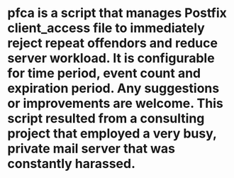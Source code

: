 # pfca is a script that manages Postfix client_access file to immediately reject repeat offendors and reduce server workload. It is configurable for time period, event count and expiration period. Any suggestions or improvements are welcome. This script resulted from a consulting project that employed a very busy, private mail server that was constantly harassed.
